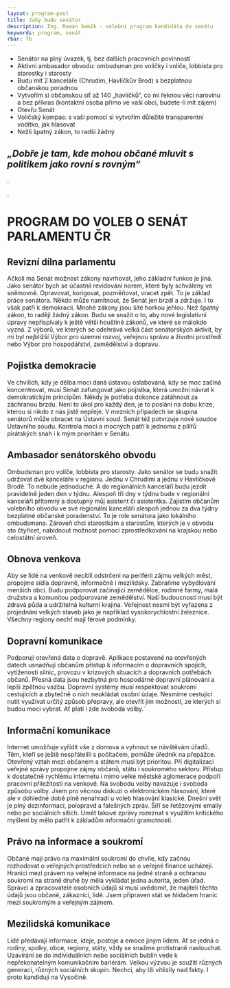 ```yaml
---
layout: program-post
title: Jaký budu senátor
description: Ing. Roman Semík - volební program kandidáta do senátu
keywords: program, senát
rbar: fb
---
```


- Senátor na plný úvazek, tj. bez dalších pracovních povinností
- Aktivní ambasador obvodu: ombudsman pro voličky i voliče, lobbista pro starostky i starosty
- Budu mít 2 kanceláře (Chrudim, Havlíčkův Brod) s bezplatnou občanskou poradnou
- Vytvořím si občanskou síť až 140 „havlíčků“, co mi řeknou věci narovinu a bez příkras (kontaktní osoba přímo ve vaší obci, budete-li mít zájem)
- Otevřu Senát 
- Voličský kompas: s vaší pomocí si vytvořím důležité transparentní vodítko, jak hlasovat
- Nežli špatný zákon, to radši žádný

## *„Dobře je tam, kde mohou občané mluvit s politikem jako rovní s rovným“*
.

.


# PROGRAM DO VOLEB O SENÁT PARLAMENTU ČR

## Revizní dílna parlamentu

Ačkoli má Senát možnost zákony navrhovat, jeho základní funkce je jiná. Jako senátor bych se účastnil revidování norem, které byly schváleny ve sněmovně. Opravovat, korigovat, pozměňovat, vracet zpět. To je základ práce senátora. Někdo může namítnout, že Senát jen brzdí a zdržuje. I to však patří k demokracii. Mnohé zákony jsou šité horkou jehlou. Než špatný zákon, to raději žádný zákon. Budu se snažit o to, aby nové legislativní úpravy nepřispívaly k ještě větší houštině zákonů, ve které se málokdo vyzná. Z výborů, ve kterých se odehrává velká část senátorských aktivit, by mi byl nejbližší Výbor pro územní rozvoj, veřejnou správu a životní prostředí nebo Výbor pro hospodářství, zemědělství a dopravu.

## Pojistka demokracie

Ve chvílích, kdy je dělba moci daná ústavou oslabovaná, kdy se moc začíná koncentrovat, musí Senát zafungovat jako pojistka, která umožní návrat k demokratickým principům. Někdy je potřeba dokonce zatáhnout za záchranou brzdu. Není to úkol pro každý den, je to poslání na dobu krize, kterou si nikdo z nás jistě nepřeje. V mezních případech se skupina senátorů může obracet na Ústavní soud. Senát též potvrzuje nové soudce Ústavního soudu. Kontrola moci a mocných patří k jednomu z pilířů pirátských snah i k mým prioritám v Senátu.

## Ambasador senátorského obvodu

Ombudsman pro voliče, lobbista pro starosty. Jako senátor se budu snažit udržovat dvě kanceláře v regionu. Jednu v Chrudimi a jednu v Havlíčkově Brodě. To nebude jednoduché. A do regionálních kanceláří budu jezdit pravidelně jeden den v týdnu. Alespoň tři dny v týdnu bude v regionální kanceláři přítomný a dostupný můj asistent či asistentka. Zajistím občanům volebního obvodu ve své regionální kanceláři alespoň jednou za dva týdny bezplatné občanské poradenství. To je role senátora jako lokálního ombudsmana. Zároveň chci starostkám a starostům, kterých je v obvodu sto čtyřicet, nabídnout možnost pomoci zprostředkování na krajskou nebo celostátní úroveň.

## Obnova venkova

Aby se lidé na venkově necítili odstrčeni na periférii zájmu velkých měst, propojme sídla dopravně, informačně i mezilidsky. Zabraňme vybydlování menších obcí. Budu podporovat začínající zemědělce, rodinné farmy, malá družstva a komunitou podporované zemědělství. Naší budoucností musí být zdravá půda a udržitelná kulturní krajina. Veřejnost nesmí být vyřazena z projednání velkých staveb jako je například vysokorychlostní železnice. Všechny regiony nechť mají férové podmínky.

## Dopravní komunikace

Podporuji otevřená data o dopravě. Aplikace postavené na otevřených datech usnadňují občanům přístup k informacím o dopravních spojích, vytíženosti silnic, provozu v krizových situacích a dopravních potřebách občanů. Přesná data jsou nezbytná pro hospodárné dopravní plánování a lepší zpětnou vazbu. Dopravní systémy musí respektovat soukromí cestujících a zbytečně o nich neukládat osobní údaje. Nesmíme cestující nutit využívat určitý způsob přepravy, ale otevřít jim možnosti, ze kterých si budou moci vybrat. Ať platí i zde svoboda volby.¨

## Informační komunikace

Internet umožňuje vyřídit vše z domova a vyhnout se návštěvám úřadů.  Těm, kteří se ještě nespřátelili s počítačem, pomůže úředník na přepážce. Otevřený vztah mezi občanem a státem musí být prioritou. Při digitalizaci veřejné správy propojme zájmy občanů, státu i soukromého sektoru. Přístup k dostatečně rychlému internetu i mimo velké městské aglomerace podpoří pracovní příležitosti na venkově. Na svobodu volby navazuje i svoboda způsobu volby. Jsem pro věcnou diskuzi o elektronickém hlasování, které ale v dohledné době plně nenahradí u voleb hlasování klasické. Dnešní svět je plný dezinformací, polopravd a falešných zpráv. Šíří se řetězovými emaily nebo po sociálních sítích. Umět takové zprávy rozeznat s využitím kritického myšlení by mělo patřit k základům informační gramotnosti.

## Právo na informace a soukromí

Občané mají právo na maximální soukromí do chvíle, kdy začnou rozhodovat o veřejných prostředcích nebo se o veřejné finance ucházejí. Hranici mezi právem na veřejné informace na jedné straně a ochranou soukromí na straně druhé by měla vykládat jedna autorita, jeden úřad. Správci a zpracovatelé osobních údajů si musí uvědomit, že majiteli těchto údajů jsou občané, zákazníci, lidé. Jsem připraven stát se hlídačem hranic mezi soukromým a veřejným zájmem.

## Mezilidská komunikace

Lidé předávají informace, ideje, postoje a emoce jiným lidem. Ať se jedná o rodiny, spolky, obce, regiony, státy, vždy se snažme protistraně naslouchat. Uzavírání se do individuálních nebo sociálních bublin vede k nepřekonatelným komunikačním bariérám. Velkou výzvou je soužití různých generací, různých sociálních skupin. Nechci, aby lži vítězily nad fakty. I proto kandiduji na Vysočině.




